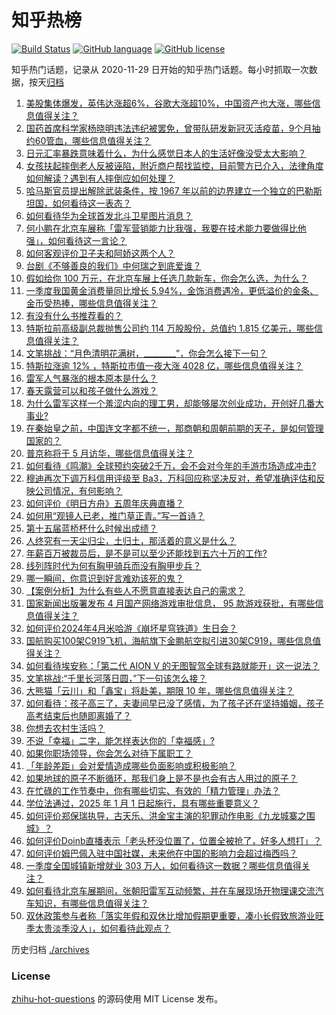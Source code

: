 # 知乎热榜
[![Build Status](https://github.com/ToWeLong/zhihu-hot-questions/workflows/CI/badge.svg)](https://github.com/ToWeLong/zhihu-hot-questions/actions)
[![GitHub language](https://img.shields.io/badge/language-golang-orange.svg)](https://golang.org/)
[![GitHub license](https://img.shields.io/github/license/ToWeLong/zhihu-hot-questions)](https://github.com/ToWeLong/zhihu-hot-questions/blob/main/LICENSE)

知乎热门话题，记录从 2020-11-29 日开始的知乎热门话题。每小时抓取一次数据，按天[归档](./archives)

<!-- BEGIN -->

1. [美股集体爆发，英伟达涨超6%，谷歌大涨超10%，中国资产也大涨，哪些信息值得关注？](https://www.zhihu.com/question/654269025)
1. [国药首席科学家杨晓明违法违纪被罢免，曾带队研发新冠灭活疫苗，9个月抽约60管血，哪些信息值得关注？](https://www.zhihu.com/question/654316052)
1. [日元汇率暴跌意味着什么，为什么感觉日本人的生活好像没受太大影响？](https://www.zhihu.com/question/596270573)
1. [女孩扶起摔倒老人反被诬陷，附近商户帮找监控，目前警方已介入，法律角度如何解读？遇到有人摔倒应如何处理？](https://www.zhihu.com/question/654160567)
1. [哈马斯官员提出解除武装条件，按 1967 年以前的边界建立一个独立的巴勒斯坦国，如何看待这一表态？](https://www.zhihu.com/question/654103308)
1. [如何看待华为全球首发北斗卫星图片消息？](https://www.zhihu.com/question/654259567)
1. [何小鹏在北京车展称「雷军营销能力比我强，我要在技术能力要做得比他强」，如何看待这一言论？](https://www.zhihu.com/question/654161291)
1. [如何客观评价卫子夫和阿娇这两个人？](https://www.zhihu.com/question/24972591)
1. [台剧《不够善良的我们》中何瑞之到底爱谁？](https://www.zhihu.com/question/654046899)
1. [假如给你 100 万元，在北京车展上任选几款新车，你会怎么选，为什么？](https://www.zhihu.com/question/653349121)
1. [一季度我国黄金消费量同比增长 5.94%，金饰消费遇冷，更低溢价的金条、金币受热捧，哪些信息值得关注？](https://www.zhihu.com/question/654260117)
1. [有没有什么书推荐看的？](https://www.zhihu.com/question/654050386)
1. [特斯拉前高级副总裁抛售公司约 114 万股股份，总值约 1.815 亿美元，哪些信息值得关注？](https://www.zhihu.com/question/654260055)
1. [文笔挑战：“月色清明花满树，________”，你会怎么接下一句？](https://www.zhihu.com/question/650453947)
1. [特斯拉涨逾 12% ，特斯拉市值一夜大涨 4028 亿，哪些信息值得关注？](https://www.zhihu.com/question/654046134)
1. [雷军人气暴涨的根本原本是什么？](https://www.zhihu.com/question/654156953)
1. [春天露营可以和孩子做什么游戏？](https://www.zhihu.com/question/654264945)
1. [为什么雷军这样一个羞涩内向的理工男，却能够屡次创业成功，开创好几番大事业?](https://www.zhihu.com/question/646245714)
1. [在秦始皇之前，中国连文字都不统一，那商朝和周朝前期的天子，是如何管理国家的？](https://www.zhihu.com/question/653628403)
1. [普京称将于 5 月访华，哪些信息值得关注？](https://www.zhihu.com/question/654184430)
1. [如何看待《鸣潮》全球预约突破2千万，会不会对今年的手游市场造成冲击?](https://www.zhihu.com/question/654266109)
1. [穆迪再次下调万科信用评级至 Ba3，万科回应称坚决反对，希望准确评估和反映公司情况，有何影响？](https://www.zhihu.com/question/654296145)
1. [如何评价《明日方舟》五周年庆典直播？](https://www.zhihu.com/question/654303243)
1. [如何用“观镜人已老，推门草正青。”写一首诗？](https://www.zhihu.com/question/641146960)
1. [第十五届蓝桥杯什么时候出成绩？](https://www.zhihu.com/question/652993385)
1. [人终究有一天尘归尘，土归土，那活着的意义是什么？](https://www.zhihu.com/question/654289420)
1. [年薪百万被裁员后，是不是可以至少还能找到五六十万的工作?](https://www.zhihu.com/question/651289881)
1. [线列阵时代为何有胸甲骑兵而没有胸甲步兵？](https://www.zhihu.com/question/650428693)
1. [哪一瞬间，你意识到好言难劝该死的鬼？](https://www.zhihu.com/question/652415549)
1. [【案例分析】为什么有些人不愿意直接表达自己的需求？](https://www.zhihu.com/question/654164430)
1. [国家新闻出版署发布 4 月国产网络游戏审批信息， 95 款游戏获批，有哪些信息值得关注？](https://www.zhihu.com/question/654178070)
1. [如何评价2024年4月米哈游《崩坏星穹铁道》生日会？](https://www.zhihu.com/question/654250551)
1. [国航购买100架C919飞机，海航旗下金鹏航空拟引进30架C919，哪些信息值得关注？](https://www.zhihu.com/question/654213432)
1. [如何看待埃安称：「第二代 AION V 的无图智驾全球有路就能开」这一说法？](https://www.zhihu.com/question/654273197)
1. [文笔挑战:“千里长河落日圆，”下一句该怎么接？](https://www.zhihu.com/question/654162929)
1. [大熊猫「云川」和「鑫宝」将赴美，期限 10 年，哪些信息值得关注？](https://www.zhihu.com/question/654258594)
1. [如何看待：孩子高三了，夫妻间早已没了感情，为了孩子还在坚持婚姻，孩子高考结束后也随即离婚了？](https://www.zhihu.com/question/654214770)
1. [你想去农村生活吗？](https://www.zhihu.com/question/653964866)
1. [不说「幸福」二字，能怎样表达你的「幸福感」?](https://www.zhihu.com/question/654043870)
1. [如果你职场领导，你会怎么对待下属职工？](https://www.zhihu.com/question/654278838)
1. [「年龄差距」会对爱情造成哪些负面影响或积极影响？](https://www.zhihu.com/question/654222286)
1. [如果地球的原子不断循环，那我们身上是不是也会有古人用过的原子？](https://www.zhihu.com/question/351698563)
1. [在忙碌的工作节奏中，你有哪些切实、有效的「精力管理」办法？](https://www.zhihu.com/question/653430499)
1. [学位法通过，2025 年 1 月 1 日起施行，具有哪些重要意义？](https://www.zhihu.com/question/654151959)
1. [如何评价郑保瑞执导，古天乐、洪金宝主演的犯罪动作电影《九龙城寨之围城》？](https://www.zhihu.com/question/653889479)
1. [如何评价Doinb直播表示「老头杯没位置了，位置全被抢了，好多人想打」？](https://www.zhihu.com/question/654160291)
1. [如何评价姆巴佩入驻中国社媒，未来他在中国的影响力会超过梅西吗？](https://www.zhihu.com/question/654273289)
1. [一季度全国城镇新增就业 303 万人，如何看待这一数据？哪些信息值得关注？](https://www.zhihu.com/question/653831122)
1. [如何看待北京车展期间，张朝阳雷军互动频繁，并在车展现场开物理课交流汽车知识，有哪些信息值得关注？](https://www.zhihu.com/question/654265150)
1. [双休政策参与者称「落实年假和双休比增加假期更重要，凑小长假致旅游业旺季太贵淡季没人」，如何看待此观点？](https://www.zhihu.com/question/654263544)

<!-- END -->

历史归档 [./archives](./archives)


### License
[zhihu-hot-questions](https://github.com/towelong/zhihu-hot-questions) 的源码使用 MIT License 发布。